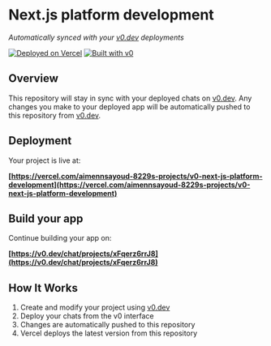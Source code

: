 # Next.js platform development

*Automatically synced with your [v0.dev](https://v0.dev) deployments*

[![Deployed on Vercel](https://img.shields.io/badge/Deployed%20on-Vercel-black?style=for-the-badge&logo=vercel)](https://vercel.com/aimennsayoud-8229s-projects/v0-next-js-platform-development)
[![Built with v0](https://img.shields.io/badge/Built%20with-v0.dev-black?style=for-the-badge)](https://v0.dev/chat/projects/xFqerz6rrJ8)

## Overview

This repository will stay in sync with your deployed chats on [v0.dev](https://v0.dev).
Any changes you make to your deployed app will be automatically pushed to this repository from [v0.dev](https://v0.dev).

## Deployment

Your project is live at:

**[https://vercel.com/aimennsayoud-8229s-projects/v0-next-js-platform-development](https://vercel.com/aimennsayoud-8229s-projects/v0-next-js-platform-development)**

## Build your app

Continue building your app on:

**[https://v0.dev/chat/projects/xFqerz6rrJ8](https://v0.dev/chat/projects/xFqerz6rrJ8)**

## How It Works

1. Create and modify your project using [v0.dev](https://v0.dev)
2. Deploy your chats from the v0 interface
3. Changes are automatically pushed to this repository
4. Vercel deploys the latest version from this repository
